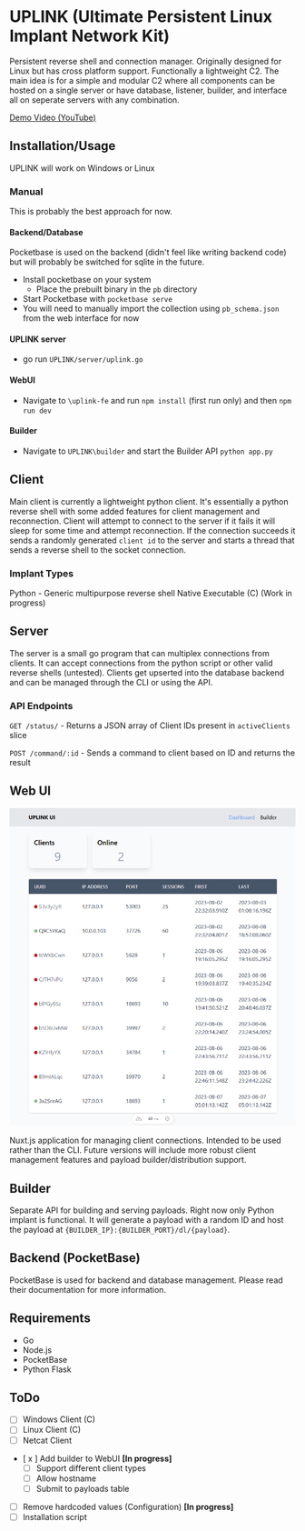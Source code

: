 # UPLINK (Ultimate Persistent Linux Implant Network Kit)

Persistent reverse shell and connection manager. Originally designed for Linux but has cross platform support. Functionally a lightweight C2. The main idea is for a simple and modular C2 where all components can be hosted on a single server or have database, listener, builder, and interface all on seperate servers with any combination.  

[Demo Video (YouTube)](https://www.youtube.com/watch?v=qzB7AJMDosY)

## Installation/Usage

UPLINK will work on Windows or Linux

### Manual
This is probably the best approach for now. 

#### Backend/Database
Pocketbase is used on the backend (didn't feel like writing backend code) but will probably be switched for sqlite in the future. 

- Install pocketbase on your system
  - Place the prebuilt binary in the `pb` directory
- Start Pocketbase with `pocketbase serve`
- You will need to manually import the collection using `pb_schema.json` from the web interface for now

#### UPLINK server
- go run `UPLINK/server/uplink.go`
  
#### WebUI
- Navigate to `\uplink-fe` and run `npm install` (first run only) and then `npm run dev`

#### Builder
- Navigate to `UPLINK\builder` and start the Builder API `python app.py`
 
## Client

Main client is currently a lightweight python client. It's essentially a python reverse shell with some added features for client management and reconnection. Client will attempt to connect to the server if it fails it will sleep for some time and attempt reconnection. If the connection succeeds it sends a randomly generated `client id` to the server and starts a thread that sends a reverse shell to the socket connection.

### Implant Types

Python - Generic multipurpose reverse shell
Native Executable (C) (Work in progress)

## Server 

The server is a small go program that can multiplex connections from clients. It can accept connections from the python script or other valid reverse shells (untested). Clients get upserted into the database backend and can be managed through the CLI or using the API.  

### API Endpoints

`GET /status/` - Returns a JSON array of Client IDs present in `activeClients` slice

`POST /command/:id` - Sends a command to client based on ID and returns the result

## Web UI
![](webui.png)

Nuxt.js application for managing client connections. Intended to be used rather than the CLI. Future versions will include more robust client management features and payload builder/distribution support.  

## Builder 

Separate API for building and serving payloads. Right now only Python implant is functional. It will generate a payload with a random ID and host the payload at `{BUILDER_IP}:{BUILDER_PORT}/dl/{payload}`. 

## Backend (PocketBase)
PocketBase is used for backend and database management. Please read their documentation for more information.

## Requirements

- Go
- Node.js
- PocketBase
- Python Flask


## ToDo
- [ ] Windows Client (C)
- [ ] Linux Client (C)
- [ ] Netcat Client
- [ x ] Add builder to WebUI **[In progress]**
  - [ ] Support different client types
  - [ ] Allow hostname
  - [ ] Submit to payloads table
- [ ] Remove hardcoded values (Configuration) **[In progress]**
- [ ] Installation script